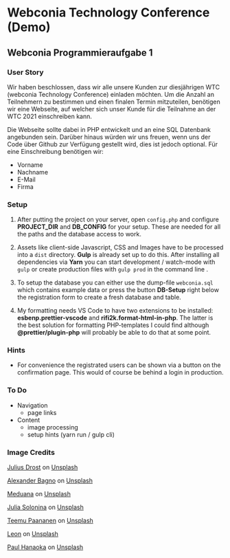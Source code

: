 # Webconia Technology Conference (Demo)

## Webconia Programmieraufgabe 1

### User Story

Wir haben beschlossen, dass wir alle unsere Kunden zur diesjährigen WTC (webconia Technology Conference) einladen möchten. Um die Anzahl an Teilnehmern zu bestimmen und einen finalen Termin mitzuteilen, benötigen wir eine Webseite, auf welcher sich unser Kunde für die Teilnahme an der WTC 2021 einschreiben kann.

Die Webseite sollte dabei in PHP entwickelt und an eine SQL Datenbank angebunden sein. Darüber hinaus würden wir uns freuen, wenn uns der Code über Github zur Verfügung gestellt wird, dies ist jedoch optional.
Für eine Einschreibung benötigen wir:
- Vorname
- Nachname
- E-Mail
- Firma

### Setup

1. After putting the project on your server, open `config.php` and configure **PROJECT_DIR** and **DB_CONFIG** for your setup. These are needed for all the paths and the database access to work.

1. Assets like client-side Javascript, CSS and Images have to be processed into a `dist` directory. **Gulp** is already set up to do this. After installing all dependencies via **Yarn** you can start development / watch-mode with `gulp` or create production files with `gulp prod` in the command line .

1. To setup the database you can either use the dump-file `webconia.sql` which contains example data or press the button **DB-Setup** right below the registration form to create a fresh database and table.

1. My formatting needs VS Code to have two extensions to be installed: **esbenp.prettier-vscode** and **rifi2k.format-html-in-php**. The latter is the best solution for formatting PHP-templates I could find although **@prettier/plugin-php** will probably be able to do that at some point.

### Hints

- For convenience the registrated users can be shown via a button on the confirmation page. This would of course be behind a login in production.

### To Do

- Navigation
  - page links
- Content
  - image processing
  - setup hints (yarn run / gulp cli)

### Image Credits

<a href="https://unsplash.com/@juliusdrost?utm_source=unsplash&utm_medium=referral&utm_content=creditCopyText">Julius Drost</a> on <a href="https://unsplash.com/s/photos/hamburg?utm_source=unsplash&utm_medium=referral&utm_content=creditCopyText">Unsplash</a>

<a href="https://unsplash.com/@alexanderbagno?utm_source=unsplash&utm_medium=referral&utm_content=creditCopyText">Alexander Bagno</a> on <a href="https://unsplash.com/s/photos/hamburg?utm_source=unsplash&utm_medium=referral&utm_content=creditCopyText">Unsplash</a>

<a href="https://unsplash.com/@meduana?utm_source=unsplash&utm_medium=referral&utm_content=creditCopyText">Meduana</a> on <a href="https://unsplash.com/s/photos/hamburg?utm_source=unsplash&utm_medium=referral&utm_content=creditCopyText">Unsplash</a>

<a href="https://unsplash.com/@julie_soul?utm_source=unsplash&utm_medium=referral&utm_content=creditCopyText">Julia Solonina</a> on <a href="https://unsplash.com/s/photos/hamburg?utm_source=unsplash&utm_medium=referral&utm_content=creditCopyText">Unsplash</a>

<a href="https://unsplash.com/@xteemu?utm_source=unsplash&utm_medium=referral&utm_content=creditCopyText">Teemu Paananen</a> on <a href="https://unsplash.com/s/photos/conference?utm_source=unsplash&utm_medium=referral&utm_content=creditCopyText">Unsplash</a>

<a href="https://unsplash.com/@myleon?utm_source=unsplash&utm_medium=referral&utm_content=creditCopyText">Leon</a> on <a href="https://unsplash.com/s/photos/conference?utm_source=unsplash&utm_medium=referral&utm_content=creditCopyText">Unsplash</a>

<a href="https://unsplash.com/@plhnk?utm_source=unsplash&utm_medium=referral&utm_content=creditCopyText">Paul Hanaoka</a> on <a href="https://unsplash.com/s/photos/conference?utm_source=unsplash&utm_medium=referral&utm_content=creditCopyText">Unsplash</a>
